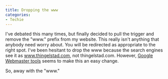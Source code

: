 ```yaml
---
title: Dropping the www
categories:
- Techie
---
```


I've debated this many times, but finally decided to pull the trigger and remove the "www." prefix from my website. This really isn't anything that anybody need worry about. You will be redirected as appropriate to the right spot. I've been hesitant to drop the www because the search engines see it as www.thingelstad.com, not thingelstad.com. However, [Google Webmaster tools](http://www.google.com/webmasters/) seems to make this an easy change.

So, away with the "www."
